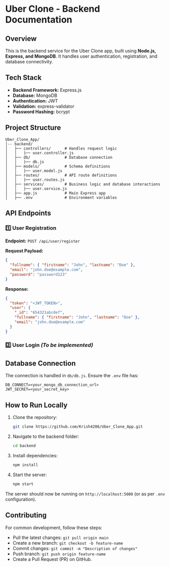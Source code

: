 # Uber Clone - Backend Documentation

## Overview

This is the backend service for the Uber Clone app, built using **Node.js, Express, and MongoDB**. It handles user authentication, registration, and database connectivity.

## Tech Stack

- **Backend Framework:** Express.js
- **Database:** MongoDB
- **Authentication:** JWT
- **Validation:** express-validator
- **Password Hashing:** bcrypt

## Project Structure

```
Uber_Clone_App/
│-- backend/
│   ├── controllers/      # Handles request logic
│   │   ├── user.controller.js
│   ├── db/               # Database connection
│   │   ├── db.js
│   ├── models/           # Schema definitions
│   │   ├── user.model.js
│   ├── routes/           # API route definitions
│   │   ├── user.routes.js
│   ├── services/         # Business logic and database interactions
│   │   ├── user.service.js
│   ├── app.js            # Main Express app
│   ├── .env              # Environment variables
```

## API Endpoints

### 1️⃣ **User Registration**

**Endpoint:** `POST /api/user/register`

**Request Payload:**

```json
{
  "fullname": { "firstname": "John", "lastname": "Doe" },
  "email": "john.doe@example.com",
  "password": "password123"
}
```

**Response:**

```json
{
  "token": "<JWT_TOKEN>",
  "user": {
    "_id": "654321abcdef",
    "fullname": { "firstname": "John", "lastname": "Doe" },
    "email": "john.doe@example.com"
  }
}
```

### 2️⃣ **User Login** *(To be implemented)*

## Database Connection

The connection is handled in `db/db.js`. Ensure the `.env` file has:

```
DB_CONNECT=<your_mongo_db_connection_url>
JWT_SECRET=<your_secret_key>
```

## How to Run Locally

1. Clone the repository:
   ```bash
   git clone https://github.com/Krish4206/Uber_Clone_App.git
   ```
2. Navigate to the backend folder:
   ```bash
   cd backend
   ```
3. Install dependencies:
   ```bash
   npm install
   ```
4. Start the server:
   ```bash
   npm start
   ```

The server should now be running on `http://localhost:5000` (or as per `.env` configuration).

## Contributing

For common development, follow these steps:

- Pull the latest changes: `git pull origin main`
- Create a new branch: `git checkout -b feature-name`
- Commit changes: `git commit -m "Description of changes"`
- Push branch: `git push origin feature-name`
- Create a Pull Request (PR) on GitHub.
